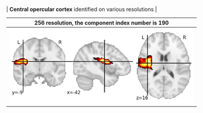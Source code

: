 


| **Central opercular cortex** identified on various resolutions |

| 256 resolution, the component index number is 190|  
|:---:|  
| ![Component 256](../256/final/190.jpg "From component 256: Central opercular cortex") |
